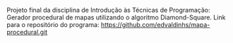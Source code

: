 Projeto final da disciplina de Introdução às Técnicas de Programação:
Gerador procedural de mapas utilizando o algoritmo Diamond-Square.
Link para o repositório do programa: https://github.com/edvaldinhs/mapa-procedural.git
